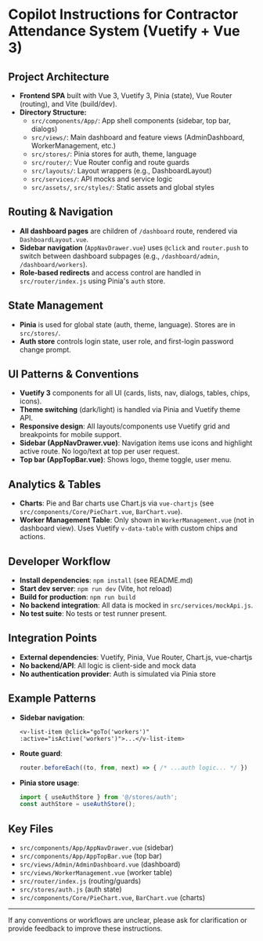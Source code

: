 # Copilot Instructions for Contractor Attendance System (Vuetify + Vue 3)

## Project Architecture
- **Frontend SPA** built with Vue 3, Vuetify 3, Pinia (state), Vue Router (routing), and Vite (build/dev).
- **Directory Structure:**
  - `src/components/App/`: App shell components (sidebar, top bar, dialogs)
  - `src/views/`: Main dashboard and feature views (AdminDashboard, WorkerManagement, etc.)
  - `src/stores/`: Pinia stores for auth, theme, language
  - `src/router/`: Vue Router config and route guards
  - `src/layouts/`: Layout wrappers (e.g., DashboardLayout)
  - `src/services/`: API mocks and service logic
  - `src/assets/`, `src/styles/`: Static assets and global styles

## Routing & Navigation
- **All dashboard pages** are children of `/dashboard` route, rendered via `DashboardLayout.vue`.
- **Sidebar navigation** (`AppNavDrawer.vue`) uses `@click` and `router.push` to switch between dashboard subpages (e.g., `/dashboard/admin`, `/dashboard/workers`).
- **Role-based redirects** and access control are handled in `src/router/index.js` using Pinia's `auth` store.

## State Management
- **Pinia** is used for global state (auth, theme, language). Stores are in `src/stores/`.
- **Auth store** controls login state, user role, and first-login password change prompt.

## UI Patterns & Conventions
- **Vuetify 3** components for all UI (cards, lists, nav, dialogs, tables, chips, icons).
- **Theme switching** (dark/light) is handled via Pinia and Vuetify theme API.
- **Responsive design**: All layouts/components use Vuetify grid and breakpoints for mobile support.
- **Sidebar (AppNavDrawer.vue)**: Navigation items use icons and highlight active route. No logo/text at top per user request.
- **Top bar (AppTopBar.vue)**: Shows logo, theme toggle, user menu.

## Analytics & Tables
- **Charts**: Pie and Bar charts use Chart.js via `vue-chartjs` (see `src/components/Core/PieChart.vue`, `BarChart.vue`).
- **Worker Management Table**: Only shown in `WorkerManagement.vue` (not in dashboard view). Uses Vuetify `v-data-table` with custom chips and actions.

## Developer Workflow
- **Install dependencies**: `npm install` (see README.md)
- **Start dev server**: `npm run dev` (Vite, hot reload)
- **Build for production**: `npm run build`
- **No backend integration**: All data is mocked in `src/services/mockApi.js`.
- **No test suite**: No tests or test runner present.

## Integration Points
- **External dependencies**: Vuetify, Pinia, Vue Router, Chart.js, vue-chartjs
- **No backend/API**: All logic is client-side and mock data
- **No authentication provider**: Auth is simulated via Pinia store

## Example Patterns
- **Sidebar navigation**:
  ```vue
  <v-list-item @click="goTo('workers')" :active="isActive('workers')">...</v-list-item>
  ```
- **Route guard**:
  ```js
  router.beforeEach((to, from, next) => { /* ...auth logic... */ })
  ```
- **Pinia store usage**:
  ```js
  import { useAuthStore } from '@/stores/auth';
  const authStore = useAuthStore();
  ```

## Key Files
- `src/components/App/AppNavDrawer.vue` (sidebar)
- `src/components/App/AppTopBar.vue` (top bar)
- `src/views/Admin/AdminDashboard.vue` (dashboard)
- `src/views/WorkerManagement.vue` (worker table)
- `src/router/index.js` (routing/guards)
- `src/stores/auth.js` (auth state)
- `src/components/Core/PieChart.vue`, `BarChart.vue` (charts)

---

If any conventions or workflows are unclear, please ask for clarification or provide feedback to improve these instructions.
